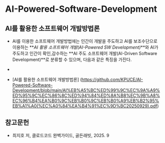 # AI-Powered-Software-Development

## AI를 활용한 소프트웨어 개발방법론
* AI를 이용한 소프트웨어 개발방법에는 인간이 개발을 주도하고 AI를 보조수단으로 이용하는 **_AI 활용 소프트웨어 개발(AI-Powered SW Development)_**와 AI가 주도하고 인간이 확인,감수하는 **AI 주도 소프트웨어 개발(AI-Driven Software Development)**로 분류할 수 있으며, 다음과 같은 특징을 가진다.

* 
* [AI를 활용한 소프트웨어 개발방법론] (https://github.com/KPUCE/AI-Powered-Software-Development/blob/main/AI%EB%A5%BC%ED%99%9C%EC%9A%A9%ED%95%9C%EC%86%8C%ED%94%84%ED%8A%B8%EC%9B%A8%EC%96%B4%EA%B0%9C%EB%B0%9C%EB%B0%A9%EB%B2%95%EB%A1%A0(%EC%A0%84%EA%B4%91%EC%9D%BC20250929).pdf)

## 참고문헌
   * 최지호 저, 클로드코드 완벽가이드, 골든래빗, 2025. 9
